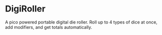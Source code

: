 # DigiRoller
A pico powered portable digital die roller. Roll up to 4 types of dice at once, add modifiers, and get totals automatically.
